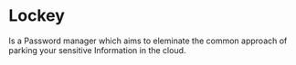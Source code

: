 
# Lockey
Is a Password manager which aims to eleminate the common approach of parking your sensitive Information in the cloud.
